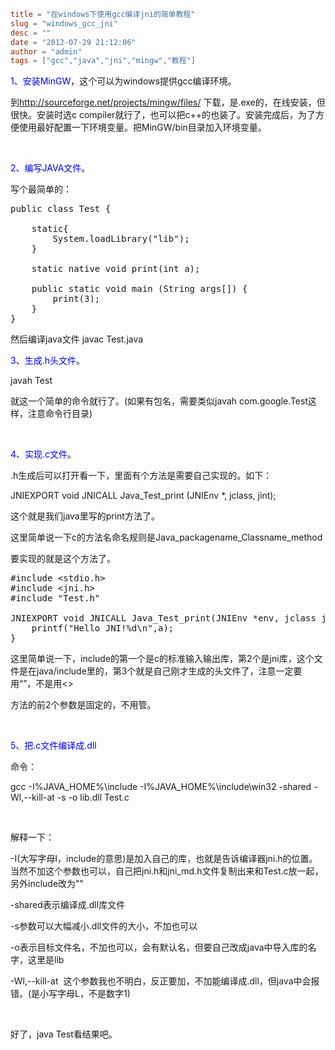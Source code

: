 ```toml
title = "在windows下使用gcc编译jni的简单教程"
slug = "windows_gcc_jni"
desc = ""
date = "2012-07-29 21:12:06"
author = "admin"
tags = ["gcc","java","jni","mingw","教程"]
```

<span style="color: #0000ff;">1、安装MinGW</span>，这个可以为windows提供gcc编译环境。

到<a href="http://sourceforge.net/projects/mingw/files/">http://sourceforge.net/projects/mingw/files/</a> 下载，是.exe的，在线安装，但很快。安装时选c compiler就行了，也可以把c++的也装了。安装完成后，为了方便使用最好配置一下环境变量。把MinGW/bin目录加入环境变量。

&nbsp;

<span style="color: #0000ff;">2、编写JAVA文件</span>。

写个最简单的：
<pre class="brush:java">public class Test {

	static{
		System.loadLibrary("lib");
	}

	static native void print(int a);

	public static void main (String args[]) {
		print(3);
	}
}</pre>
然后编译java文件 javac Test.java

<!--more-->

<span style="color: #0000ff;">3、生成.h头文件</span>。

javah Test

就这一个简单的命令就行了。(如果有包名，需要类似javah com.google.Test这样，注意命令行目录)

&nbsp;

<span style="color: #0000ff;">4、实现.c文件</span>。

.h生成后可以打开看一下，里面有个方法是需要自己实现的。如下：

JNIEXPORT void JNICALL Java_Test_print
(JNIEnv *, jclass, jint);

这个就是我们java里写的print方法了。

这里简单说一下c的方法名命名规则是Java_packagename_Classname_method

要实现的就是这个方法了。
<pre class="brush:cpp">#include &lt;stdio.h&gt;
#include &lt;jni.h&gt;
#include "Test.h"

JNIEXPORT void JNICALL Java_Test_print(JNIEnv *env, jclass jthiz,jint a){
	printf("Hello JNI!%d\n",a);
}</pre>
这里简单说一下，include的第一个是c的标准输入输出库，第2个是jni库，这个文件是在java/include里的，第3个就是自己刚才生成的头文件了，注意一定要用“”，不是用&lt;&gt;

方法的前2个参数是固定的，不用管。

&nbsp;

<span style="color: #0000ff;">5、把.c文件编译成.dll</span>

命令：

gcc -I%JAVA_HOME%\include -I%JAVA_HOME%\include\win32 -shared -Wl,--kill-at -s -o lib.dll Test.c

&nbsp;

解释一下：

-I(大写字母I，include的意思)是加入自己的库，也就是告诉编译器jni.h的位置。当然不加这个参数也可以，自己把jni.h和jni_md.h文件复制出来和Test.c放一起，另外include改为""

-shared表示编译成.dll库文件

-s参数可以大幅减小.dll文件的大小，不加也可以

-o表示目标文件名，不加也可以，会有默认名，但要自己改成java中导入库的名字，这里是lib

-Wl,--kill-at  这个参数我也不明白，反正要加，不加能编译成.dll，但java中会报错。(是小写字母L，不是数字1)

&nbsp;

好了，java Test看结果吧。